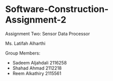 # Software-Construction-Assignment-2

Assignment Two: Sensor Data Processor 

Ms. Latifah Alharthi

Group Members:         
- Sadeem Aljahdali      2116258
- Shahad Ahmad          2112218
- Reem Alkathiry        2115561
